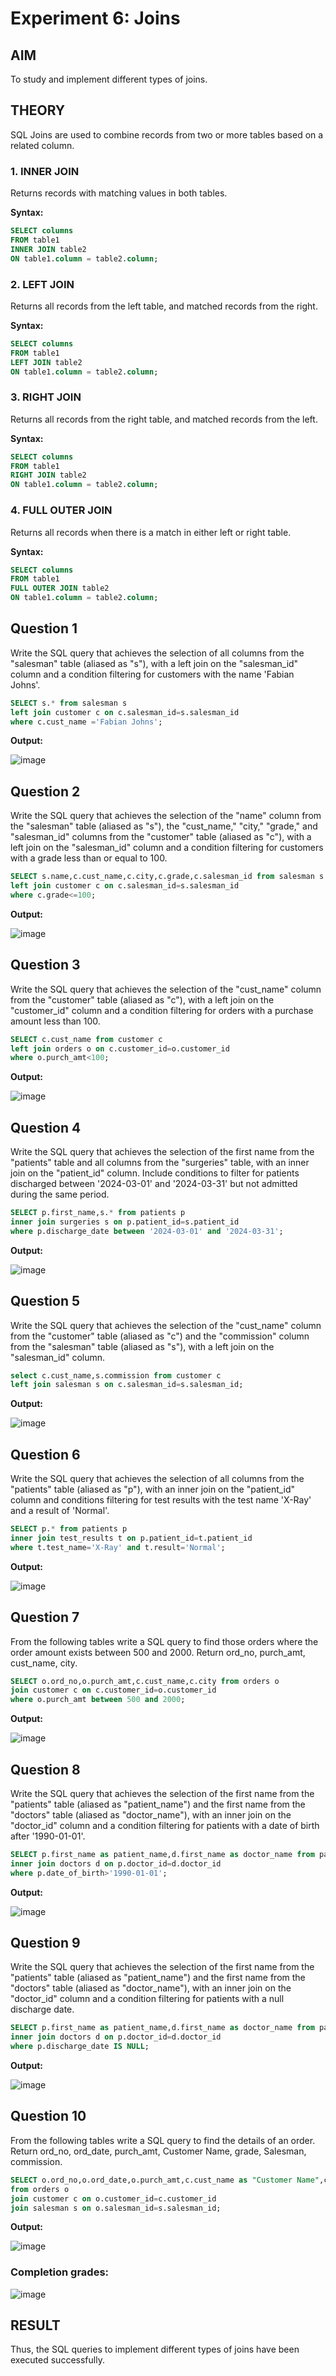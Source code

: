 # Experiment 6: Joins

## AIM
To study and implement different types of joins.

## THEORY

SQL Joins are used to combine records from two or more tables based on a related column.

### 1. INNER JOIN
Returns records with matching values in both tables.

**Syntax:**
```sql
SELECT columns
FROM table1
INNER JOIN table2
ON table1.column = table2.column;
```

### 2. LEFT JOIN
Returns all records from the left table, and matched records from the right.

**Syntax:**

```sql
SELECT columns
FROM table1
LEFT JOIN table2
ON table1.column = table2.column;
```
### 3. RIGHT JOIN
Returns all records from the right table, and matched records from the left.

**Syntax:**

```sql
SELECT columns
FROM table1
RIGHT JOIN table2
ON table1.column = table2.column;
```
### 4. FULL OUTER JOIN
Returns all records when there is a match in either left or right table.

**Syntax:**

```sql
SELECT columns
FROM table1
FULL OUTER JOIN table2
ON table1.column = table2.column;
```

**Question 1**
--
Write the SQL query that achieves the selection of all columns from the "salesman" table (aliased as "s"), with a left join on the "salesman_id" column and a condition filtering for customers with the name 'Fabian Johns'.
```sql
SELECT s.* from salesman s 
left join customer c on c.salesman_id=s.salesman_id
where c.cust_name ='Fabian Johns';
```

**Output:**

![image](https://github.com/user-attachments/assets/ecab3803-ce5c-4a03-86bb-90523192ce59)


**Question 2**
---
Write the SQL query that achieves the selection of the "name" column from the "salesman" table (aliased as "s"), the "cust_name," "city," "grade," and "salesman_id" columns from the "customer" table (aliased as "c"), with a left join on the "salesman_id" column and a condition filtering for customers with a grade less than or equal to 100.
```sql
SELECT s.name,c.cust_name,c.city,c.grade,c.salesman_id from salesman s
left join customer c on c.salesman_id=s.salesman_id
where c.grade<=100;
```

**Output:**

![image](https://github.com/user-attachments/assets/5ff4c305-06be-49c3-b14b-64f93c6dda21)


**Question 3**
---
Write the SQL query that achieves the selection of the "cust_name" column from the "customer" table (aliased as "c"), with a left join on the "customer_id" column and a condition filtering for orders with a purchase amount less than 100.

```sql
SELECT c.cust_name from customer c
left join orders o on c.customer_id=o.customer_id
where o.purch_amt<100;
```

**Output:**

![image](https://github.com/user-attachments/assets/642817f5-9d74-434f-b052-fa3a9280fe2f)


**Question 4**
---
Write the SQL query that achieves the selection of the first name from the "patients" table and all columns from the "surgeries" table, with an inner join on the "patient_id" column. Include conditions to filter for patients discharged between '2024-03-01' and '2024-03-31' but not admitted during the same period.

```sql
SELECT p.first_name,s.* from patients p
inner join surgeries s on p.patient_id=s.patient_id
where p.discharge_date between '2024-03-01' and '2024-03-31';
```

**Output:**

![image](https://github.com/user-attachments/assets/e265873a-7246-4d62-8da5-5e42c31aeabc)


**Question 5**
---
Write the SQL query that achieves the selection of the "cust_name" column from the "customer" table (aliased as "c") and the "commission" column from the "salesman" table (aliased as "s"), with a left join on the "salesman_id" column.

```sql
select c.cust_name,s.commission from customer c
left join salesman s on c.salesman_id=s.salesman_id;
```

**Output:**

![image](https://github.com/user-attachments/assets/0e522200-790c-4ff8-9587-f0424ce07ddc)


**Question 6**
---
Write the SQL query that achieves the selection of all columns from the "patients" table (aliased as "p"), with an inner join on the "patient_id" column and conditions filtering for test results with the test name 'X-Ray' and a result of 'Normal'.

```sql
SELECT p.* from patients p
inner join test_results t on p.patient_id=t.patient_id
where t.test_name='X-Ray' and t.result='Normal';
```

**Output:**

![image](https://github.com/user-attachments/assets/d1d00087-777c-403c-ac2a-d36d17b0988f)


**Question 7**
---
From the following tables write a SQL query to find those orders where the order amount exists between 500 and 2000. Return ord_no, purch_amt, cust_name, city.

```sql
SELECT o.ord_no,o.purch_amt,c.cust_name,c.city from orders o
join customer c on c.customer_id=o.customer_id
where o.purch_amt between 500 and 2000;
```

**Output:**

![image](https://github.com/user-attachments/assets/6f8cb0a1-b756-4622-b6c0-02bc0cd82064)


**Question 8**
---
Write the SQL query that achieves the selection of the first name from the "patients" table (aliased as "patient_name") and the first name from the "doctors" table (aliased as "doctor_name"), with an inner join on the "doctor_id" column and a condition filtering for patients with a date of birth after '1990-01-01'.

```sql
SELECT p.first_name as patient_name,d.first_name as doctor_name from patients p
inner join doctors d on p.doctor_id=d.doctor_id
where p.date_of_birth>'1990-01-01';
```

**Output:**

![image](https://github.com/user-attachments/assets/8adab6de-560c-47ed-800c-09ab6a8db4e5)


**Question 9**
---
Write the SQL query that achieves the selection of the first name from the "patients" table (aliased as "patient_name") and the first name from the "doctors" table (aliased as "doctor_name"), with an inner join on the "doctor_id" column and a condition filtering for patients with a null discharge date.
```sql
SELECT p.first_name as patient_name,d.first_name as doctor_name from patients p
inner join doctors d on p.doctor_id=d.doctor_id
where p.discharge_date IS NULL;
```

**Output:**

![image](https://github.com/user-attachments/assets/db567179-a59e-4b49-b3f4-ec2d4a6455ce)


**Question 10**
---
From the following tables write a SQL query to find the details of an order. Return ord_no, ord_date, purch_amt, Customer Name, grade, Salesman, commission. 
```sql
SELECT o.ord_no,o.ord_date,o.purch_amt,c.cust_name as "Customer Name",c.grade,s.name as "Salesman",s.commission
from orders o
join customer c on o.customer_id=c.customer_id
join salesman s on o.salesman_id=s.salesman_id;
```

**Output:**

![image](https://github.com/user-attachments/assets/d31199f5-e4dd-4004-bedc-15f12aea82ef)


### Completion grades:
![image](https://github.com/user-attachments/assets/4a67f018-e398-43e1-8425-ab01ddfd818b)


## RESULT
Thus, the SQL queries to implement different types of joins have been executed successfully.
